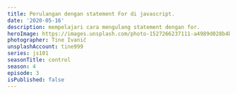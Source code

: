 ```yaml
---
title: Perulangan dengan statement For di javascript.
date: '2020-05-16'
description: mempelajari cara mengulang statement dengan for.
heroImage: https://images.unsplash.com/photo-1527266237111-a4989d028b4b?ixlib=rb-1.2.1&ixid=eyJhcHBfaWQiOjEyMDd9&auto=format&fit=crop&w=1350&q=80
photographer: Tine Ivanič
unsplashAccount: tine999
series: js101
seasonTitle: control
season: 4
episode: 3
isPublished: false
---
```

